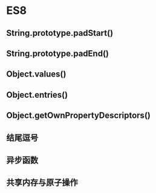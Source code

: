 # ES8

## String.prototype.padStart()

## String.prototype.padEnd()

## Object.values()

## Object.entries()

## Object.getOwnPropertyDescriptors()

## 结尾逗号

## 异步函数

## 共享内存与原子操作